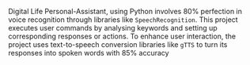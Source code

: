 Digital Life Personal-Assistant, using Python 
involves 80% perfection in voice recognition through libraries like `SpeechRecognition`.
This project executes user commands by analysing keywords and setting up corresponding responses or actions.
To enhance user interaction, the project uses text-to-speech conversion libraries like `gTTS` to turn its responses into spoken words with 85% accuracy

